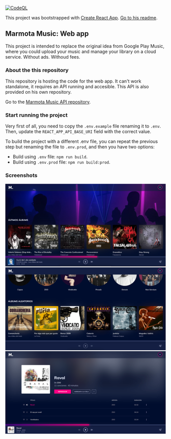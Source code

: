 [![CodeQL](https://github.com/wearemarmota/marmota-music-webapp/actions/workflows/codeql-analysis.yml/badge.svg?branch=master)](https://github.com/wearemarmota/marmota-music-webapp/actions/workflows/codeql-analysis.yml)

This project was bootstrapped with [Create React App](https://github.com/facebook/create-react-app). [Go to his readme](docs/cra.md).

## Marmota Music: Web app

This project is intended to replace the original idea from Google Play Music, where you could upload your music and manage your library on a cloud service. Without ads. Withoud fees.

### About the this repository

This repository is hosting the code for the web app. It can't work standalone, it requires an API running and accesible. This API is also provided on his own repository. 

Go to the [Marmota Music API repository](https://github.com/wearemarmota/marmota-music-api).

### Start running the project

Very first of all, you need to copy the `.env.example` file renaming it to `.env`. Then, update the `REACT_APP_API_BASE_URI` field with the correct value.

To build the project with a different .env file, you can repeat the previous step but renaming the file to `.env.prod`, and then you have two options:

 - Build using `.env` file: `npm run build`.
 - Build using `.env.prod` file: `npm run build:prod`.

 ### Screenshots

 ![Home screenshot 1][home1]
 ![Home screenshot 2][home2]
 ![Album detail screenshot][album]

 [home1]: screenshots/home-1.png "Home screenshot 1"
 [home2]: screenshots/home-2.png "Home screenshot 2"
 [album]: screenshots/album.png "Album detail screenshot"
